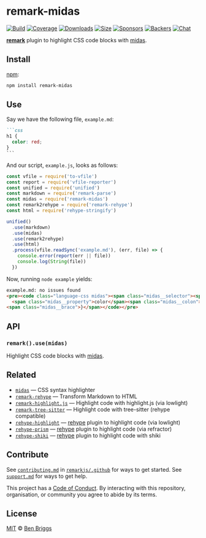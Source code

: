 # remark-midas

[![Build][build-badge]][build]
[![Coverage][coverage-badge]][coverage]
[![Downloads][downloads-badge]][downloads]
[![Size][size-badge]][size]
[![Sponsors][sponsors-badge]][collective]
[![Backers][backers-badge]][collective]
[![Chat][chat-badge]][chat]

[**remark**][remark] plugin to highlight CSS code blocks with [midas][].

## Install

[npm][]:

```sh
npm install remark-midas
```

## Use

Say we have the following file, `example.md`:

````markdown
```css
h1 {
  color: red;
}
```
````

And our script, `example.js`, looks as follows:

```js
const vfile = require('to-vfile')
const report = require('vfile-reporter')
const unified = require('unified')
const markdown = require('remark-parse')
const midas = require('remark-midas')
const remark2rehype = require('remark-rehype')
const html = require('rehype-stringify')

unified()
  .use(markdown)
  .use(midas)
  .use(remark2rehype)
  .use(html)
  .process(vfile.readSync('example.md'), (err, file) => {
    console.error(report(err || file))
    console.log(String(file))
  })
```

Now, running `node example` yields:

```html
example.md: no issues found
<pre><code class="language-css midas"><span class="midas__selector"><span class="midas__tag">h1</span></span> <span class="midas__brace">{</span>
  <span class="midas__property">color</span><span class="midas__colon">: </span><span class="midas__value"><span class="midas__word">red</span></span><span class="midas__semicolon">;</span>
<span class="midas__brace">}</span></code></pre>
```

## API

### `remark().use(midas)`

Highlight CSS code blocks with [midas][].

## Related

*   [`midas`](https://github.com/ben-eb/midas)
    — CSS syntax highlighter
*   [`remark-rehype`](https://github.com/remarkjs/remark-rehype)
    — Transform Markdown to HTML
*   [`remark-highlight.js`](https://github.com/remarkjs/remark-highlight.js)
    — Highlight code with highlight.js (via lowlight)
*   [`remark-tree-sitter`](https://github.com/samlanning/remark-tree-sitter)
    — Highlight code with tree-sitter (rehype compatible)
*   [`rehype-highlight`](https://github.com/rehypejs/rehype-highlight)
    — [rehype][] plugin to highlight code (via lowlight)
*   [`rehype-prism`](https://github.com/mapbox/rehype-prism)
    — [rehype][] plugin to highlight code (via refractor)
*   [`rehype-shiki`](https://github.com/rsclarke/rehype-shiki)
    — [rehype][] plugin to highlight code with shiki

## Contribute

See [`contributing.md`][contributing] in [`remarkjs/.github`][health] for ways
to get started.
See [`support.md`][support] for ways to get help.

This project has a [Code of Conduct][coc].
By interacting with this repository, organisation, or community you agree to
abide by its terms.

## License

[MIT][license] © [Ben Briggs][author]

<!-- Definitions -->

[build-badge]: https://img.shields.io/travis/remarkjs/remark-midas/master.svg

[build]: https://travis-ci.org/remarkjs/remark-midas

[coverage-badge]: https://img.shields.io/codecov/c/github/remarkjs/remark-midas.svg

[coverage]: https://codecov.io/github/remarkjs/remark-midas

[downloads-badge]: https://img.shields.io/npm/dm/remark-midas.svg

[downloads]: https://www.npmjs.com/package/remark-midas

[size-badge]: https://img.shields.io/bundlephobia/minzip/remark-midas.svg

[size]: https://bundlephobia.com/result?p=remark-midas

[sponsors-badge]: https://opencollective.com/unified/sponsors/badge.svg

[backers-badge]: https://opencollective.com/unified/backers/badge.svg

[collective]: https://opencollective.com/unified

[chat-badge]: https://img.shields.io/badge/join%20the%20community-on%20spectrum-7b16ff.svg

[chat]: https://spectrum.chat/unified/remark

[npm]: https://docs.npmjs.com/cli/install

[health]: https://github.com/remarkjs/.github

[contributing]: https://github.com/remarkjs/.github/blob/master/contributing.md

[support]: https://github.com/remarkjs/.github/blob/master/support.md

[coc]: https://github.com/remarkjs/.github/blob/master/code-of-conduct.md

[license]: license

[author]: http://beneb.info

[remark]: https://github.com/remarkjs/remark

[rehype]: https://github.com/rehypejs/rehype

[midas]: https://github.com/ben-eb/midas

